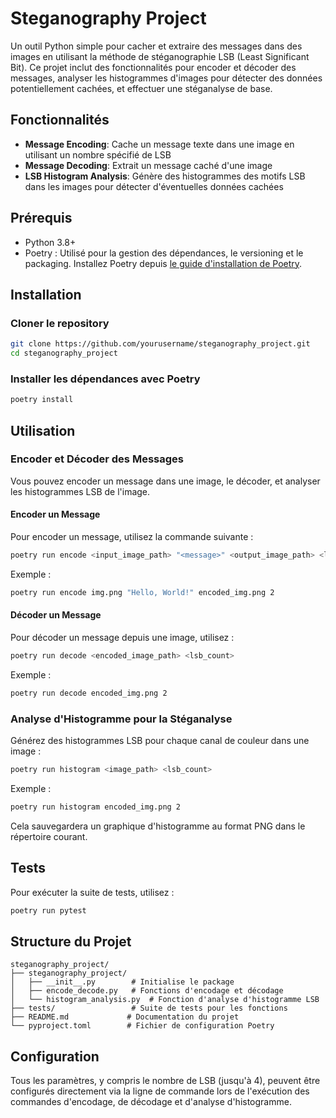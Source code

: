 # Steganography Project

Un outil Python simple pour cacher et extraire des messages dans des images en utilisant la méthode de stéganographie LSB (Least Significant Bit). Ce projet inclut des fonctionnalités pour encoder et décoder des messages, analyser les histogrammes d'images pour détecter des données potentiellement cachées, et effectuer une stéganalyse de base.

## Fonctionnalités

- **Message Encoding**: Cache un message texte dans une image en utilisant un nombre spécifié de LSB
- **Message Decoding**: Extrait un message caché d'une image
- **LSB Histogram Analysis**: Génère des histogrammes des motifs LSB dans les images pour détecter d'éventuelles données cachées

## Prérequis

- Python 3.8+
- Poetry : Utilisé pour la gestion des dépendances, le versioning et le packaging. Installez Poetry depuis [le guide d'installation de Poetry](https://python-poetry.org/docs/#installation).

## Installation

### Cloner le repository

```bash
git clone https://github.com/yourusername/steganography_project.git
cd steganography_project
```

### Installer les dépendances avec Poetry

```bash
poetry install
```

## Utilisation

### Encoder et Décoder des Messages

Vous pouvez encoder un message dans une image, le décoder, et analyser les histogrammes LSB de l'image.

#### Encoder un Message

Pour encoder un message, utilisez la commande suivante :

```bash
poetry run encode <input_image_path> "<message>" <output_image_path> <lsb_count>
```

Exemple :
```bash
poetry run encode img.png "Hello, World!" encoded_img.png 2
```

#### Décoder un Message

Pour décoder un message depuis une image, utilisez :

```bash
poetry run decode <encoded_image_path> <lsb_count>
```

Exemple :
```bash
poetry run decode encoded_img.png 2
```

### Analyse d'Histogramme pour la Stéganalyse

Générez des histogrammes LSB pour chaque canal de couleur dans une image :

```bash
poetry run histogram <image_path> <lsb_count>
```

Exemple :
```bash
poetry run histogram encoded_img.png 2
```

Cela sauvegardera un graphique d'histogramme au format PNG dans le répertoire courant.

## Tests

Pour exécuter la suite de tests, utilisez :

```bash
poetry run pytest
```

## Structure du Projet

```
steganography_project/
├── steganography_project/
│   ├── __init__.py        # Initialise le package
│   ├── encode_decode.py   # Fonctions d'encodage et décodage
│   └── histogram_analysis.py  # Fonction d'analyse d'histogramme LSB
├── tests/                 # Suite de tests pour les fonctions
├── README.md             # Documentation du projet
└── pyproject.toml        # Fichier de configuration Poetry
```

## Configuration

Tous les paramètres, y compris le nombre de LSB (jusqu'à 4), peuvent être configurés directement via la ligne de commande lors de l'exécution des commandes d'encodage, de décodage et d'analyse d'histogramme.
